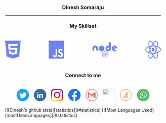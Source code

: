 
<h3 align="center"><b>Dinesh Somaraju</b></h3>
<hr/>

<div align="center"><h3>My Skillset</h3></div><br/>
<div align="center" style="display: flex; justify-content: space-between;">
	<img width="50px" src="./icons/skills/html.svg">
	&nbsp;&nbsp;&nbsp;&nbsp;&nbsp;&nbsp;&nbsp;&nbsp;&nbsp;
	<img width="50px" src="./icons/skills/js.svg">
	&nbsp;&nbsp;&nbsp;&nbsp;&nbsp;&nbsp;&nbsp;&nbsp;&nbsp;
	<img width="80px" src="./icons/skills/node.svg">
	&nbsp;&nbsp;&nbsp;&nbsp;&nbsp;&nbsp;&nbsp;&nbsp;&nbsp;
	<img width="50px" src="./icons/skills/react.svg">

</div>
<br />

<div align="center"><h3>Connect to me</h3></div><br />

<div align="center">
	<a href="https://twitter.com/DineshSomaraju"><img height="40" width="40" src="https://raw.githubusercontent.com/dinesh99639/dinesh99639/master/icons/twitter.png"></a>&nbsp; &nbsp;
	<a href="https://www.linkedin.com/in/dinesh-somaraju-089b66194/"><img height="40" width="40" src="https://raw.githubusercontent.com/dinesh99639/dinesh99639/master/icons/linkedin.png"></a>&nbsp; &nbsp;
	<a href="https://www.instagram.com/dinesh99639/"><img height="40" width="40" src="https://raw.githubusercontent.com/dinesh99639/dinesh99639/master/icons/instagram.png"></a>&nbsp; &nbsp;
	<a href="https://www.facebook.com/dinesh.somaraju.7"><img height="40" width="40" src="https://raw.githubusercontent.com/dinesh99639/dinesh99639/master/icons/facebook.png"></a>&nbsp; &nbsp;
	<a href="mailto:dinesh99639@gmail.com"><img height="40" width="40" src="https://raw.githubusercontent.com/dinesh99639/dinesh99639/master/icons/gmail.png"></a>&nbsp; &nbsp;
	<a href="https://github.com/dinesh99639"><img height="40" width="40" src="https://upload.wikimedia.org/wikipedia/commons/a/ae/Github-desktop-logo-symbol.svg"></a>&nbsp; &nbsp;
	<a href="https://stackoverflow.com/users/13885192/dinesh"><img height="40" width="40" src="https://raw.githubusercontent.com/dinesh99639/dinesh99639/master/icons/stackoverflow.png"></a>&nbsp; &nbsp; 
	<a href="https://api.whatsapp.com/send?phone=+918106313275"><img height="40" width="40" src="https://raw.githubusercontent.com/dinesh99639/dinesh99639/master/icons/whatsapp.png"></a>
</div>

<br/>

<div id="statistics">
[![Dinesh's github stats][statistics]](#statistics)
[![Most Languages Used][mostUsedLanguages]](#statistics)
</div>


[statistics]: https://githubstatistics.vercel.app/api?username=dinesh99639&count_private=true&show_icons=true&line_height=20&custom_title=Github%20Stats&hide_border=true&bg_color=8282820f&text_color=2f80ed


[mostUsedLanguages]: https://githubstatistics.vercel.app/api/top-langs/?username=dinesh99639&layout=compact&hide_border=true&bg_color=8282820f&text_color=2f80ed

